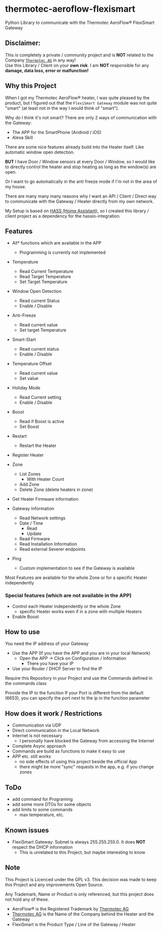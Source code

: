 # thermotec-aeroflow-flexismart
Python Library to communicate with the Thermotec AeroFlow® FlexiSmart Gateway

## Disclaimer:
This is completely a private / community project and is __NOT__ related to the Company [`Thermotec AG`](https://thermotec.ag) in any way!<br>
Use this Library / Client on your __own risk__. I am __NOT__ responsible for any __damage, data loss, error or malfunction!__

## Why this Project
When I got my Thermotec AeroFlow® heater, I was quite pleased by the product, but I figured out that the `FlexiSmart Gateway` module was not quite "smart" (at least not in the way I would think of "smart").

Why do I think it's not smart?
There are only 2 ways of communication with the Gateway:
- The APP for the SmartPhone (Android / iOS)
- Alexa Skill

There are some nice features already build into the Heater itself. Like automatic window open detection.

__BUT__ I have Door / Window sensors at every Door / Window, so I would like to directly control the heater and stop heating as long as the window(s) are open.

Or I want to go automatically in the anti freeze mode if I'm not in the area of my house.

There are many many many reasons why I want an API / Client / Direct way to communicate with the Gateway / Heater directly from my own network.

My Setup is based on [HASS (Home Assistant)](https://home-assistant.io), so I created this library / client project as a dependency for the hassio-integration.

## Features
- All* functions which are available in the APP
  - Programming is currently not implemented

- Temperature
  - Read Current Temperature
  - Read Target Temperature
  - Set Target Temperature
- Window Open Detection
  - Read current Status
  - Enable / Disable
- Anti-Freeze
  - Read current value
  - Set target Temperature
- Smart-Start
  - Read current status
  - Enable / Disable
- Temperature Offset
  - Read current value
  - Set value
- Holiday Mode
  - Read Current setting
  - Enable / Disable
- Boost
  - Read if Boost is active
  - Set Boost
- Restart
  - Restart the Heater
- Register Heater
- Zone
  - List Zones
    - With Heater Count
  - Add Zone
  - Delete Zone (delete heaters in zone)
- Get Heater Firmware information
- Gateway Information
  - Read Network settings
  - Date / Time
    - Read
    - Update
  - Read Firmware
  - Read Installation Information
  - Read external Severer endpoints
- Ping
  - Custom implementation to see if the Gateway is available

Most Features are available for the whole Zone or for a specific Heater independently

### Special features (which are not available in the APP)
- Control each Heater independently or the whole Zone
  - specific Heater works even if in a zone with multiple Heaters 
- Enable Boost


## How to use
You need the IP address of your Gateway
- Use the APP (If you have the APP and you are in your local Network)
  - Open the APP -> Click on Configuration / Information
    - There you have your IP
- Use your Router / DHCP Server to find the IP

Require this Repository in your Project and use the Commands defined in the commands class

Provide the IP to the function
If your Port is different from the default (6653), you can specify the port next to the ip in the function parameter


## How does it work / Restrictions
- Communication via UDP
- Direct communication in the Local Network
- Internet is not necessary
  - I personally have blocked the Gateway from accessing the Internet
- Complete Async approach
- Commands are build as functions to make it easy to use
- APP etc. still works
  - no side effects of using this project beside the official App
  - there might be more "sync" requests in the app, e.g. if you change zones

## ToDo
- add command for Programing
- add some more DTOs for some objects
- add limits to some commands
  - max temperature, etc.

## Known issues
- FlexiSmart Gateway: Subnet is always 255.255.255.0. It does __NOT__ respect the DHCP information
  - This is unrelated to this Project, but maybe interesting to know

## Note
This Project is Licenced under the GPL v3. This decision was made to keep this Project and any improvements Open Source.

Any Trademark, Name or Product is only referenced, but this project does not hold any of these.

- AeroFlow® is the Registered Trademark by [Thermotec AG](https://thermotec.ag)
- [Thermotec AG](https://thermotec.ag) is the Name of the Company behind the Heater and the Gateway
- FlexiSmart is the Product Type / Line of the Gateway / Heater

